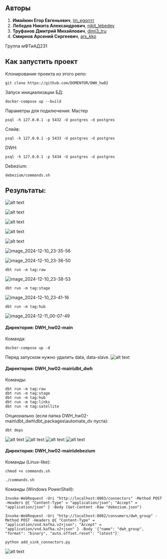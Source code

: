 ## Авторы
1. **Имайкин Егор Евгеньевич**, [im_egorrrr](https://t.me/im_egorrrr)
2. **Лебедев Никита Александрович**, [nikit_lebedev](https://t.me/nikit_lebedev)
3. **Труфанов Дмитрий Михайлович**, [dimi3_tru](https://t.me/dimi3_tru)
4. **Смирнов Арсений Сергеевич**, [ars_kko](https://t.me/ars_kko)

Группа мФТиАД231

## Как запустить проект

Клонирование проекта из этого репо:
```
git clone https://github.com/DOMENTOR/DWH_hw02
```
Запуск инициализации БД:
```
docker-compose up --build
```
Параметры для подключения:
Мастер
```
psql -h 127.0.0.1 -p 5432 -U postgres -d postgres
```
Слейв:
```
psql -h 127.0.0.1 -p 5433 -U postgres -d postgres
```
DWH:
```
psql -h 127.0.0.1 -p 5434 -U postgres -d postgres
```

Debezium:
```
debezium/commands.sh
```

## Результаты:

![alt text](image.png)

![alt text](image-1.png)

![alt text](image-2.png)

![alt text](image-3.png)

![alt text](image-4.png)

![image_2024-12-10_23-35-56](https://github.com/user-attachments/assets/6da68a12-2e69-4396-a34a-f65e240a9c67)

![image_2024-12-10_23-36-50](https://github.com/user-attachments/assets/44a6a849-0341-46be-abaa-46b46d1a8685)

```
dbt run -m tag:raw
```
![image_2024-12-10_23-38-53](https://github.com/user-attachments/assets/690890fd-25f8-40d8-9668-82bb09f740bc)

```
dbt run -m tag:stage
```
![image_2024-12-10_23-41-16](https://github.com/user-attachments/assets/3d76b8a7-70a2-4672-be7c-a4df24aabb03)

```
dbt run -m tag:hub
```
![image_2024-12-11_00-07-49](https://github.com/user-attachments/assets/b9c88163-199c-4c1b-92ef-493b3b7ecc2c)



#### Директория: DWH_hw02-main
Команда:
```
docker-compose up -d
```
Перед запуском нужно удалить data, data-slave.
![alt text](image-10.png)

#### Директория: DWH_hw02-main\dbt_dwh
Команды:
```
dbt run -m tag:raw
dbt run -m tag:stage
dbt run -m tag:hub
dbt run -m tag:links
dbt run -m tag:satellite
```

Опционально (если папка DWH_hw02-main\dbt_dwh\dbt_packages\automate_dv пуста):
```
dbt deps
```

![alt text](image-6.png)
![alt text](image-7.png)
![alt text](image-8.png)
![alt text](image-9.png)


#### Директория: DWH_hw02-main\debezium
Команды (Linux-like):
```
chmod +x commands.sh

./commands.sh
```

Команды (Windows PowerShell):
```
Invoke-WebRequest -Uri "http://localhost:8083/connectors" -Method POST -Headers @{ "Content-Type" = "application/json"; "Accept" = "application/json" } -Body (Get-Content -Raw "debezium.json")

Invoke-WebRequest -Uri "http://localhost:8082/consumers/dwh_group" -Method POST -Headers @{ "Content-Type" = "application/vnd.kafka.v2+json"; "Accept" = "application/vnd.kafka.v2+json" } -Body '{"name": "dwh_group", "format": "binary", "auto.offset.reset": "latest"}'

python add_sink_connectors.py
```

![alt text](image-5.png)
